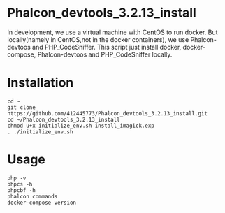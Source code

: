 # Phalcon_devtools_3.2.13_install
>
In development, we use a virtual machine with CentOS to run docker.
But locally(namely in CentOS,not in the docker containers), we use Phalcon-devtoos and PHP_CodeSniffer.
This script just install docker, docker-compose, Phalcon-devtoos and PHP_CodeSniffer locally.

# Installation
```
cd ~
git clone https://github.com/412445773/Phalcon_devtools_3.2.13_install.git
cd ~/Phalcon_devtools_3.2.13_install
chmod u+x initialize_env.sh install_imagick.exp
. ./initialize_env.sh
```

# Usage
```
php -v
phpcs -h
phpcbf -h
phalcon commands
docker-compose version
```
